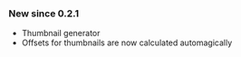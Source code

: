 
### New since 0.2.1
+ Thumbnail generator
+ Offsets for thumbnails are now calculated automagically
